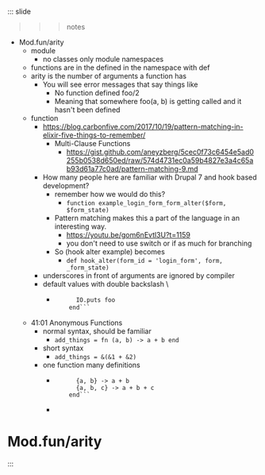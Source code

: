 
::: slide

>>> notes

- Mod.fun/arity
  - module
    - no classes only module namespaces
  - functions are in the defined in the namespace with def
  - arity is the number of arguments a function has
    - You will see error messages that say things like
      - No function defined foo/2
      - Meaning that somewhere foo(a, b) is getting called and it hasn't been defined
  - function
    - https://blog.carbonfive.com/2017/10/19/pattern-matching-in-elixir-five-things-to-remember/
      - Multi-Clause Functions
        - https://gist.github.com/aneyzberg/5cec0f73c6454e5ad0255b0538d650ed/raw/574d4731ec0a59b4827e3a4c65ab93d61a77c0ad/pattern-matching-9.md
    - How many people here are familiar with Drupal 7 and hook based development?
      - remember how we would do this?
        - ``` function example_login_form_form_alter($form, $form_state) ```
      - Pattern matching makes this a part of the language in an interesting way.
        - https://youtu.be/gom6nEvtl3U?t=1159
        - you don't need to use switch or if as much for branching
      - So (hook alter example) becomes
        - ``` def hook_alter(form_id = 'login_form', form, _form_state) ```
    - underscores in front of arguments are ignored by compiler
    - default values with double backslash \\
      - ``` def somefunc(foo \\ "bar") do
              IO.puts foo
            end```
  - 41:01 Anonymous Functions
    - normal syntax, should be familiar
      - ```add_things = fn (a, b) -> a + b end```
    - short syntax
      - ```add_things = &(&1 + &2)```
    - one function many definitions
      - ``` add_things = fn
              {a, b} -> a + b
              {a, b, c} -> a + b + c
            end```
      - ```add_things.({1, 2})

>>>

# Mod.fun/arity

:::
